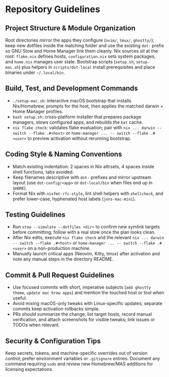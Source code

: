 # Repository Guidelines

## Project Structure & Module Organization

Root directories mirror the apps they configure (`nvim/`, `tmux/`, `ghostty/`); keep new dotfiles inside the matching folder and use the existing `dot-` prefix so GNU Stow and Home Manager link them cleanly. Nix sources sit at the root: `flake.nix` defines hosts, `configuration.nix` sets system packages, and `home.nix` manages user state. Bootstrap scripts (`setup.sh`, `setup-mac.sh`) plus helpers in `scripts/dot-local` install prerequisites and place binaries under `~/.local/bin`.

## Build, Test, and Development Commands

- `./setup-mac.sh`: interactive macOS bootstrap that installs Nix/Homebrew, prompts for the host, then applies the matched darwin + Home Manager profiles.
- `bash setup.sh`: cross-platform installer that prepares package managers, stows configured apps, and rebuilds the `bat` cache.
- `nix flake check`: validates flake evaluation; pair with `nix ... darwin -- switch --flake .#<host>` or `home-manager ... -- switch --flake .#<user>` to preview activation without rerunning bootstrap.

## Coding Style & Naming Conventions

- Match existing indentation: 2 spaces in Nix attrsets, 4 spaces inside shell functions, tabs avoided.
- Keep filenames descriptive with `dot-` prefixes and mirror upstream layout (use `dot-config/<app>` or `dot-local/bin` when files end up in `$HOME`).
- Format Nix with `nixfmt-rfc-style`, lint shell helpers with `shellcheck`, and prefer lower-case, hyphenated host labels (`jons-mac-mini`).

## Testing Guidelines

- Run `stow --simulate --dotfiles <dir>` to confirm new symlink targets before committing; follow with a real stow once the plan looks clean.
- After Nix edits, execute `nix flake check` and the relevant `nix ... darwin -- switch --flake .#<host>` or `home-manager ... -- switch --flake .#<user>` on a non-production machine.
- Manually launch critical apps (Neovim, Kitty, tmux) after activation and note any manual steps in the directory README.

## Commit & Pull Request Guidelines

- Use focused commits with short, imperative subjects (`add ghostty theme`, `update mac brew apps`) and mention the touched host or tool when useful.
- Avoid mixing macOS-only tweaks with Linux-specific updates; separate commits keep activation rollbacks simple.
- PRs should summarize the change, list target hosts, record manual verification, and attach screenshots for visible tweaks; link issues or TODOs when relevant.

## Security & Configuration Tips

Keep secrets, tokens, and machine-specific overrides out of version control; prefer environment variables or `.gitignore` entries. Document any command requiring `sudo` and review new Homebrew/MAS additions for licensing expectations.
